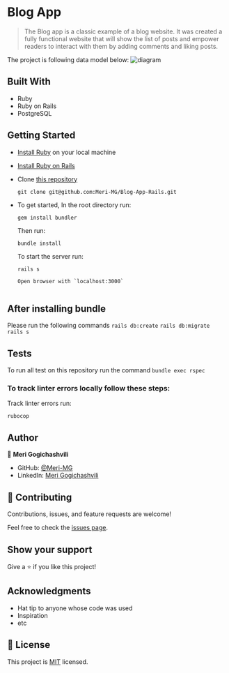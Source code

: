 # Blog App

> The Blog app is a classic example of a blog website. It was created a fully functional website that will show the list of posts and empower readers to interact with them by adding comments and liking posts.

The project is following data model below: 
![diagram](https://raw.githubusercontent.com/Meri-MG/BlogApp/project_setup/blog_app.png)

## Built With

- Ruby
- Ruby on Rails
- PostgreSQL

## Getting Started
- [Install Ruby](https://www.ruby-lang.org/en/documentation/installation/) on your local machine 
- [Install Ruby on Rails](https://guides.rubyonrails.org/v5.1/getting_started.html)
- Clone [this repository](https://github.com/Meri-MG/Blog-App-Rails)
  ```
  git clone git@github.com:Meri-MG/Blog-App-Rails.git
  ```
- To get started, In the root directory run:
  ```
  gem install bundler
  ```
  Then run:
  ```
  bundle install
  ```
  To start the server run: 

  ```
  rails s

  Open browser with `localhost:3000`

  
## After installing bundle

Please run the following commands `rails db:create` `rails db:migrate` `rails s`

## Tests
To run all test on this repository run the command `bundle exec rspec`

### To track linter errors locally follow these steps:  

Track linter errors run:
```
rubocop
```

## Author

  :woman: **Meri Gogichashvili**

- GitHub: [@Meri-MG](https://github.com/Meri-MG)
- LinkedIn: [Meri Gogichashvili](https://www.linkedin.com/in/meri-gogichashvili/)

## 🤝 Contributing

Contributions, issues, and feature requests are welcome!

Feel free to check the [issues page](https://github.com/Meri-MG/Ruby-Group-Capstone/issues).

## Show your support

Give a ⭐️ if you like this project!

## Acknowledgments

- Hat tip to anyone whose code was used
- Inspiration
- etc

## 📝 License

This project is [MIT](./MIT.md) licensed.